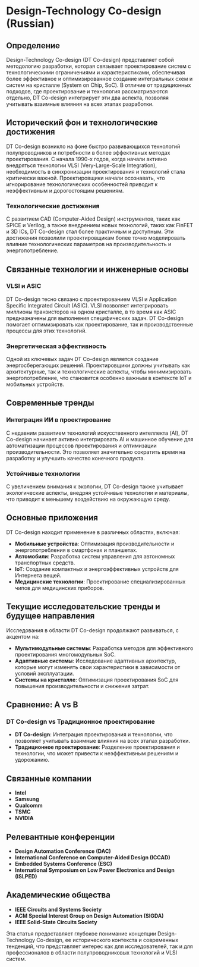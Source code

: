 # Design-Technology Co-design (Russian)

## Определение

Design-Technology Co-design (DT Co-design) представляет собой методологию разработки, которая связывает проектирование систем с технологическими ограничениями и характеристиками, обеспечивая более эффективное и оптимизированное создание интегральных схем и систем на кристалле (System on Chip, SoC). В отличие от традиционных подходов, где проектирование и технология рассматриваются отдельно, DT Co-design интегрирует эти два аспекта, позволяя учитывать взаимные влияния на всех этапах разработки.

## Исторический фон и технологические достижения

DT Co-design возникло на фоне быстро развивающихся технологий полупроводников и потребности в более эффективных методах проектирования. С начала 1990-х годов, когда начали активно внедряться технологии VLSI (Very-Large-Scale Integration), необходимость в синхронизации проектирования и технологий стала критически важной. Проектировщики начали осознавать, что игнорирование технологических особенностей приводит к неэффективным и дорогостоящим решениям.

### Технологические достижения

С развитием CAD (Computer-Aided Design) инструментов, таких как SPICE и Verilog, а также внедрением новых технологий, таких как FinFET и 3D ICs, DT Co-design стал более практичным и доступным. Эти достижения позволили проектировщикам более точно моделировать влияние технологических параметров на производительность и энергопотребление.

## Связанные технологии и инженерные основы

### VLSI и ASIC

DT Co-design тесно связано с проектированием VLSI и Application Specific Integrated Circuit (ASIC). VLSI позволяет интегрировать миллионы транзисторов на одном кристалле, в то время как ASIC предназначены для выполнения специфических задач. DT Co-design помогает оптимизировать как проектирование, так и производственные процессы для этих технологий.

### Энергетическая эффективность

Одной из ключевых задач DT Co-design является создание энергосберегающих решений. Проектировщики должны учитывать как архитектурные, так и технологические аспекты, чтобы минимизировать энергопотребление, что становится особенно важным в контексте IoT и мобильных устройств.

## Современные тренды

### Интеграция ИИ в проектирование

С недавним развитием технологий искусственного интеллекта (AI), DT Co-design начинает активно интегрировать AI и машинное обучение для автоматизации процессов проектирования и оптимизации производительности. Это позволяет значительно сократить время на разработку и улучшить качество конечного продукта.

### Устойчивые технологии

С увеличением внимания к экологии, DT Co-design также учитывает экологические аспекты, внедряя устойчивые технологии и материалы, что приводит к меньшему воздействию на окружающую среду.

## Основные приложения

DT Co-design находит применение в различных областях, включая:

- **Мобильные устройства**: Оптимизация производительности и энергопотребления в смартфонах и планшетах.
- **Автомобили**: Разработка систем управления для автономных транспортных средств.
- **IoT**: Создание компактных и энергоэффективных устройств для Интернета вещей.
- **Медицинские технологии**: Проектирование специализированных чипов для медицинских приборов.

## Текущие исследовательские тренды и будущее направления

Исследования в области DT Co-design продолжают развиваться, с акцентом на:

- **Мультимодульные системы**: Разработка методов для эффективного проектирования многомодульных SoC.
- **Адаптивные системы**: Исследование адаптивных архитектур, которые могут изменять свои характеристики в зависимости от условий эксплуатации.
- **Системы на кристалле**: Оптимизация проектирования SoC для повышения производительности и снижения затрат.

## Сравнение: A vs B

### DT Co-design vs Традиционное проектирование

- **DT Co-design**: Интеграция проектирования и технологии, что позволяет учитывать взаимные влияния на всех этапах разработки.
- **Традиционное проектирование**: Разделение проектирования и технологии, что может привести к неэффективным решениям и удорожанию.

## Связанные компании

- **Intel**
- **Samsung**
- **Qualcomm**
- **TSMC**
- **NVIDIA**

## Релевантные конференции

- **Design Automation Conference (DAC)**
- **International Conference on Computer-Aided Design (ICCAD)**
- **Embedded Systems Conference (ESC)**
- **International Symposium on Low Power Electronics and Design (ISLPED)**

## Академические общества

- **IEEE Circuits and Systems Society**
- **ACM Special Interest Group on Design Automation (SIGDA)**
- **IEEE Solid-State Circuits Society**

Эта статья предоставляет глубокое понимание концепции Design-Technology Co-design, ее исторического контекста и современных тенденций, что представляет интерес как для исследователей, так и для профессионалов в области полупроводниковых технологий и VLSI систем.